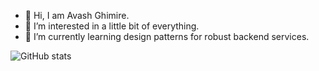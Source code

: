 - 👋 Hi, I am Avash Ghimire.
- 👀 I’m interested in a little bit of everything.
- 🌱 I’m currently learning design patterns for robust backend services.

![GitHub stats](https://github-readme-stats.vercel.app/api?username=avashForReal&show_icons=true&theme=radical)

